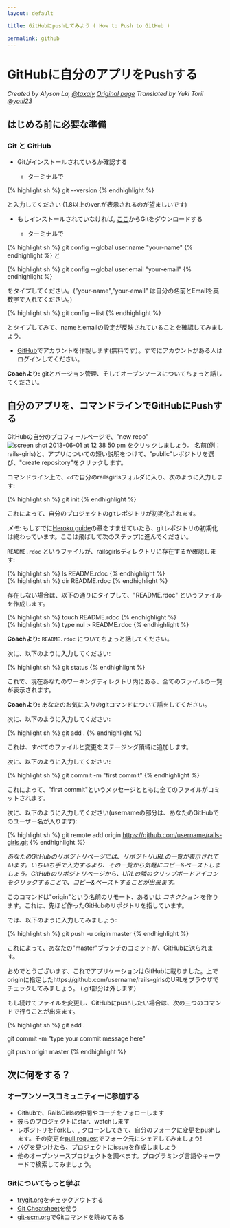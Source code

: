 ```yaml
---
layout: default

title: GitHubにpushしてみよう ( How to Push to GitHub )

permalink: github
---
```


# GitHubに自分のアプリをPushする

*Created by Alyson La, [@taxaly](https://www.twitter.com/taxaly)*
*[Original page](https://railsgirls.com/)*
*Translated by Yuki Torii [@yotii23](https://www.twitter.com/yotii23)*

## はじめる前に必要な準備

### Git と GitHub

* Gitがインストールされているか確認する

	* ターミナルで

{% highlight sh %}
git --version
{% endhighlight %}

と入力してください (1.8以上のver.が表示されるのが望ましいです)

* もしインストールされていなければ, [ここ](http://git-scm.com/downloads)からGitをダウンロードする

  * ターミナルで

{% highlight sh %}
git config --global user.name "your-name"
{% endhighlight %}
 と

{% highlight sh %}
git config --global user.email "your-email"
{% endhighlight %}

 をタイプしてください。("your-name","your-email" は自分の名前とEmailを英数字で入れてください。)

{% highlight sh %}
git config --list
{% endhighlight %}

 とタイプしてみて、nameとemailの設定が反映されていることを確認してみましょう。

* [GitHub](https://github.com)でアカウントを作製します(無料です）。すでにアカウントがある人はログインしてください。

**Coachより:** gitとバージョン管理、そしてオープンソースについてちょっと話してください。

## 自分のアプリを、コマンドラインでGitHubにPushする

GitHubの自分のプロフィールページで、"new repo" ![screen shot 2013-06-01 at 12 38 50 pm](https://f.cloud.github.com/assets/2623954/595307/eb70c6cc-caf2-11e2-9d2d-60deb31ac049.png) をクリックしましょう。
名前(例：rails-girls)と、アプリについての短い説明をつけて、"public"レポジトリを選び、"create repository"をクリックします。

コマンドライン上で、`cd`で自分のrailsgirlsフォルダに入り、次のように入力します:

{% highlight sh %}
git init
{% endhighlight %}

これによって、自分のプロジェクトのgitレポジトリが初期化されます。

*メモ:*  もしすでに[Heroku guide](/heroku)の章をすませていたら、gitレポジトリの初期化は終わっています。ここは飛ばして次のステップに進んでください。

`README.rdoc` というファイルが、railsgirlsディレクトリに存在するか確認します:

<div class="os-specific">
  <div class="nix">
{% highlight sh %}
ls README.rdoc
{% endhighlight %}
  </div>
  <div class="win">
{% highlight sh %}
dir README.rdoc
{% endhighlight %}
  </div>
</div>

存在しない場合は、以下の通りにタイプして、"README.rdoc" というファイルを作成します。

<div class="os-specific">
  <div class="nix">
{% highlight sh %}
touch README.rdoc
{% endhighlight %}
  </div>
  <div class="win">
{% highlight sh %}
type nul > README.rdoc
{% endhighlight %}
  </div>
</div>

**Coachより:** `README.rdoc` についてちょっと話してください。

次に、以下のように入力してください:

{% highlight sh %}
git status
{% endhighlight %}

これで、現在あなたのワーキングディレクトリ内にある、全てのファイルの一覧が表示されます。

**Coachより:** あなたのお気に入りのgitコマンドについて話をしてください。

次に、以下のように入力してください:

{% highlight sh %}
git add .
{% endhighlight %}

これは、すべてのファイルと変更をステージング領域に追加します。

次に、以下のように入力してください:

{% highlight sh %}
git commit -m "first commit"
{% endhighlight %}

これによって、"first commit"というメッセージとともに全てのファイルがコミットされます。

次に、以下のように入力してください(usernameの部分は、あなたのGitHubでのユーザー名が入ります):

{% highlight sh %}
git remote add origin https://github.com/username/rails-girls.git
{% endhighlight %}

_あなたのGitHubのリポジトリページには、リポジトリURLの一覧が表示されています。いちいち手で入力するより、その一覧から気軽にコピー&ペーストしましょう。GitHubのリポジトリページから、URLの隣のクリップボードアイコンをクリックすることで、コピー&ペーストすることが出来ます。_

このコマンドは"origin"という名前のリモート、あるいは _コネクション_ を作ります。これは、先ほど作ったGitHubのリポジトリを指しています。


では、以下のように入力してみましょう:

{% highlight sh %}
git push -u origin master
{% endhighlight %}

これによって、あなたの"master"ブランチのコミットが、GitHubに送られます。

おめでとうございます、これでアプリケーションはGitHubに載りました。上でoriginに指定したhttps://github.com/username/rails-girlsのURLをブラウザでチェックしてみましょう。 (.git部分は外します）

もし続けてファイルを変更し、GitHubにpushしたい場合は、次の三つのコマンドで行うことが出来ます。

{% highlight sh %}
git add .

git commit -m "type your commit message here"

git push origin master
{% endhighlight %}

## 次に何をする？

### オープンソースコミュニティーに参加する

 * Githubで、RailsGirlsの仲間やコーチをフォローします
 * 彼らのプロジェクトにstar、watchします
 * レポジトリを[Fork](https://help.github.com/articles/fork-a-repo)し、, クローンしてきて、自分のフォークに変更をpushします。その変更を[pull request](https://help.github.com/articles/using-pull-requests)でフォーク元にシェアしてみましょう!
 * バグを見つけたら、プロジェクトにissueを作成しましょう
 * 他のオープンソースプロジェクトを調べます。プログラミング言語やキーワードで検索してみましょう。

### Gitについてもっと学ぶ

 * [trygit.org](http://try.github.io/)をチェックアウトする
 * [Git Cheatsheet](https://na1.salesforce.com/help/doc/en/salesforce_git_developer_cheatsheet.pdf)を使う
 * [git-scm.org](http://git-scm.com/)でGitコマンドを眺めてみる






